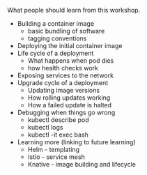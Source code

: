 What people should learn from this workshop.

- Building a container image
  - basic bundling of software
  - tagging conventions
- Deploying the initial container image
- Life cycle of a deployment
  - What happens when pod dies
  - how health checks work
- Exposing services to the network
- Upgrade cycle of a deployment
  - Updating image versions
  - How rolling updates working
  - How a failed update is halted
- Debugging when things go wrong
  - kubectl describe pod
  - kubectl logs
  - kubectl -it exec bash
- Learning more (linking to future learning)
  - Helm - templating
  - Istio - service mesh
  - Knative - image building and lifecycle
